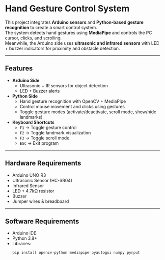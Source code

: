 # Hand Gesture Control System

This project integrates **Arduino sensors** and **Python-based gesture recognition** to create a smart control system.  
The system detects hand gestures using **MediaPipe** and controls the PC cursor, clicks, and scrolling.  
Meanwhile, the Arduino side uses **ultrasonic and infrared sensors** with LED + buzzer indicators for proximity and obstacle detection.  

---

## Features
- **Arduino Side**
  - Ultrasonic + IR sensors for object detection
  - LED + Buzzer alerts
- **Python Side**
  - Hand gesture recognition with OpenCV + MediaPipe
  - Control mouse movement and clicks using gestures
  - Toggle gesture modes (activate/deactivate, scroll mode, show/hide landmarks)
- **Keyboard Shortcuts**
  - `F1` → Toggle gesture control  
  - `F2` → Toggle landmark visualization  
  - `F3` → Toggle scroll mode  
  - `ESC` → Exit program  

---

## Hardware Requirements
- Arduino UNO R3
- Ultrasonic Sensor (HC-SR04)
- Infrared Sensor
- LED + 4.7kΩ resistor
- Buzzer
- Jumper wires & breadboard

---

## Software Requirements
- Arduino IDE
- Python 3.8+
- Libraries:
  ```bash
  pip install opencv-python mediapipe pyautogui numpy pynput
